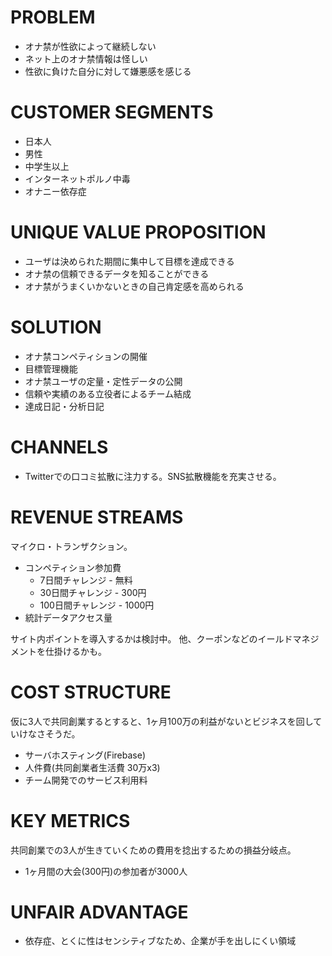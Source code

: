 # PROBLEM

* オナ禁が性欲によって継続しない
* ネット上のオナ禁情報は怪しい
* 性欲に負けた自分に対して嫌悪感を感じる

# CUSTOMER SEGMENTS

* 日本人
* 男性
* 中学生以上
* インターネットポルノ中毒
* オナニー依存症

# UNIQUE VALUE PROPOSITION

* ユーザは決められた期間に集中して目標を達成できる
* オナ禁の信頼できるデータを知ることができる
* オナ禁がうまくいかないときの自己肯定感を高められる

# SOLUTION

* オナ禁コンペティションの開催
* 目標管理機能
* オナ禁ユーザの定量・定性データの公開
* 信頼や実績のある立役者によるチーム結成
* 達成日記・分析日記

# CHANNELS

* Twitterでの口コミ拡散に注力する。SNS拡散機能を充実させる。

# REVENUE STREAMS

マイクロ・トランザクション。

* コンペティション参加費
  * 7日間チャレンジ - 無料
  * 30日間チャレンジ - 300円
  * 100日間チャレンジ - 1000円
* 統計データアクセス量

サイト内ポイントを導入するかは検討中。
他、クーポンなどのイールドマネジメントを仕掛けるかも。

# COST STRUCTURE

仮に3人で共同創業するとすると、1ヶ月100万の利益がないとビジネスを回していけなさそうだ。

* サーバホスティング(Firebase) 
* 人件費(共同創業者生活費 30万x3)
* チーム開発でのサービス利用料

# KEY METRICS

共同創業での3人が生きていくための費用を捻出するための損益分岐点。

* 1ヶ月間の大会(300円)の参加者が3000人

# UNFAIR ADVANTAGE

* 依存症、とくに性はセンシティブなため、企業が手を出しにくい領域
